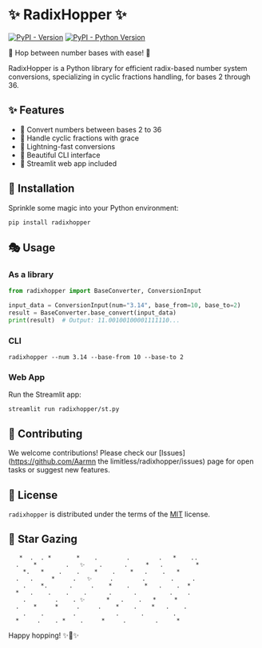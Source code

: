 # ✨ RadixHopper ✨

[![PyPI - Version](https://img.shields.io/pypi/v/radixhopper.svg)](https://pypi.org/project/radixhopper)
[![PyPI - Python Version](https://img.shields.io/pypi/pyversions/radixhopper.svg)](https://pypi.org/project/radixhopper)

🌟 Hop between number bases with ease! 🌟

RadixHopper is a Python library for efficient radix-based number system conversions, specializing in cyclic fractions handling, for bases 2 through 36.

## ✨ Features

- 🔢 Convert numbers between bases 2 to 36
- 🔄 Handle cyclic fractions with grace
- 🚀 Lightning-fast conversions
- 🎨 Beautiful CLI interface
- 🌈 Streamlit web app included

## 🌠 Installation

Sprinkle some magic into your Python environment:

```console
pip install radixhopper
```

## 🎭 Usage

### As a library

```python
from radixhopper import BaseConverter, ConversionInput

input_data = ConversionInput(num="3.14", base_from=10, base_to=2)
result = BaseConverter.base_convert(input_data)
print(result)  # Output: 11.00100100001111110...
```

### CLI

```console
radixhopper --num 3.14 --base-from 10 --base-to 2
```

### Web App

Run the Streamlit app:

```console
streamlit run radixhopper/st.py
```

## 🌟 Contributing

We welcome contributions! Please check our [Issues](https://github.com/Aarmn the limitless/radixhopper/issues) page for open tasks or suggest new features.

## 📜 License

`radixhopper` is distributed under the terms of the [MIT](https://spdx.org/licenses/MIT.html) license.

## 🌠 Star Gazing

```
   *  .  . *       *    .        .        .   *    ..
  .    *        .   ✨    .      .     *   .         *
    *.   *    .    .    *    .    *   .    .   *
  .   .     *     .   ✨     .        .       .     .
    .    *.      .     .    *    .    *   .    .  *
  *   .    .    .    .      .      .         .    .
    .        .    . ✨      *   .    .   *     *
  .    *     *     .     .    *    .    *   .    .
    .    .        .           .      .        .
  *     .    . *    .     *     .        .     *
```

Happy hopping! ✨🐰✨